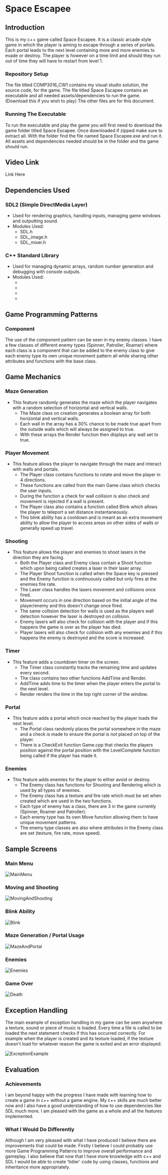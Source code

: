 # Space Escapee

## Introduction

This is my c++ game called Space Escapee.
It is a classic arcade style game in which the player is aiming to escape through a series of portals.
Each portal leads to the next level containing more and more enemies to evade or destroy.
The player is however on a time limit and should they run out of time they will have to restart from level 1.

### Repository Setup

The file titled COMP3016_CW1 contains my visual studio solution, the source code, for the game.
The file titled Space Escapee contains an executable and all needed assets/dependencies to run the game. (Download this if you wish to play)
The other files are for this document.

### Running The Executable

To run the executable and play the game you will first need to download the game folder titled Space Escapee.
Once downloaded if zipped make sure to extract all.
With the folder find the file named Space Escapee.exe and run it.
All assets and dependencies needed should be in the folder and the game should run.

## Video Link

Link Here

## Dependencies Used

### SDL2 (Simple DirectMedia Layer)

- Used for rendering graphics, handling inputs, managing game windows and outputting sound.
- Modules Used:
	- SDL.h
	- SDL_image.h
	- SDL_mixer.h

### C++ Standard Library

- Used for managing dynamic arrays, random number generation and debugging with console outputs.
- Modules Used:
	- <vector>
	- <cstdlib>
	- <ctime>
	- <iostream>

## Game Programming Patterns

### Component

The use of the component pattern can be seen in my enemy classes. I have a few classes of different enemy types 
(Spinner, Patroller, Roamer) where each class is a component that can be added to the enemy class to give each 
enemy type its own unique movement pattern all while sharing other attributes and functions with the base class.

## Game Mechanics

### Maze Generation

- This feature randomly generates the maze which the player navigates with a random selection of horizontal and vertical walls.
	- The Maze class on creation generates a boolean array for both horizontal and vertical walls.
	- Each wall in the array has a 30% chance to be made true apart from the outside walls which will always be assigned to true.
	- With these arrays the Render function then displays any wall set to true.

### Player Movement

- This feature allows the player to navigate through the maze and interact with walls and portals.
	- The Player class contains functions to rotate and move the player in 4 directions.
	- These functions are called from the main Game class which checks the user inputs.
	- During the function a check for wall collision is also check and movement is rejected if a wall is present.
	- The Player class also contains a function called Blink which allows the player to teleport a set distance instantaneously.
	- This blink ability has a cooldown and is meant as an extra movement ability to allow the player to access areas on other sides of walls or generally speed up travel.

### Shooting

- This feature allows the player and enemies to shoot lasers in the direction they are facing.
	- Both the Player class and Enemy class contain a Shoot function which upon being called creates a laser in their laser array.
	- The Player Shoot function is called when the Space key is pressed and the Enemy function is continuously called but only fires at the enemies fire rate.
	- The Laser class handles the lasers movement and collisions once fired.
	- Movement occurs in one direction based on the initial angle of the player/enemy and this doesn't change once fired.
	- The same collision detection for walls is used as the players wall detection however the laser is destroyed on collision.
	- Enemy lasers will also check for collision with the player and if this happens the game is over as the player has died.
	- Player lasers will also check for collision with any enemies and if this happens the enemy is destroyed and the score is increased.

### Timer

- This feature adds a countdown timer on the screen.
	- The Timer class constantly tracks the remaining time and updates every second.
	- The class contains two other functions AddTime and Render.
	- AddTime adds time to the timer when the player enters the portal to the next level.
	- Render renders the time in the top right corner of the window.

### Portal

- This feature adds a portal which once reached by the player loads the next level.
	- The Portal class randomly places the portal somewhere in the maze and a check is made to ensure the portal is not placed on top of the player.
	- There is a CheckExit function Game.cpp that checks the players position against the portal position with the LevelComplete function being called if the player has made it.

### Enemies

- This feature adds enemies for the player to either avoid or destroy.
	- The Enemy class has functions for Shooting and Rendering which is used by all types of enemies.
	- The Enemy class has a texture and fire rate which must be set when created which are used in the two functions.
	- Each type of enemy has a class, there are 3 in the game currently (Spinner, Roamer and Patroller).
	- Each enemy type has its own Move function allowing them to have unique movement patterns.
	- The enemy type classes are also where attributes in the Enemy class are set (texture, fire rate, move speed).

## Sample Screens

### Main Menu

![MainMenu](/SampleScreens/menu.png)

### Moving and Shooting

![MovingAndShooting](/SampleScreens/MoveAndShoot.gif)

### Blink Ability

![Blink](/SampleScreens/Blink.gif)

### Maze Generation / Portal Usage

![MazeAndPortal](/SampleScreens/MazePortal.gif)

### Enemies

![Enemies](/SampleScreens/Enemies.gif)

### Game Over

![Death](/SampleScreens/Death.gif)

## Exception Handling

The main example of exception handling in my game can be seen anywhere a texture, sound or piece of music is loaded.
Every time a file is called to be loaded the next statement checks if this has occurred correctly.
For example when the player is created and its texture loaded, if the texture doesn't load for whatever reason the game is exited and an error displayed.

![ExceptionExample](/SampleScreens/exceptionExample.png)

## Evaluation

### Achievements

I am beyond happy with the progress I have made with learning how to create a game in c++ without a game engine.
My c++ skills are much better now and I also have a good understanding of how to use dependencies like SDL much more.
I am pleased with the game as a whole and all the features implemented.

### What I Would Do Differently

Although I am very pleased with what I have produced I believe there are improvements that could be made.
Firstly I believe I could probably use more Game Programming Patterns to improve overall performance and gameplay.
I also believe that now that I have more knowledge with c++ and SDL I would be able to create 'tidier' code by using classes, functions and inheritance more appropriately.